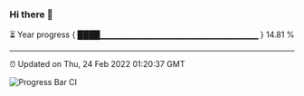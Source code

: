 ### Hi there 👋

⏳ Year progress { ████▁▁▁▁▁▁▁▁▁▁▁▁▁▁▁▁▁▁▁▁▁▁▁▁▁▁ } 14.81 %

---

⏰ Updated on Thu, 24 Feb 2022 01:20:37 GMT

![Progress Bar CI](https://github.com/ZhaoGui/ZhaoGui/workflows/Progress%20Bar%20CI/badge.svg)
